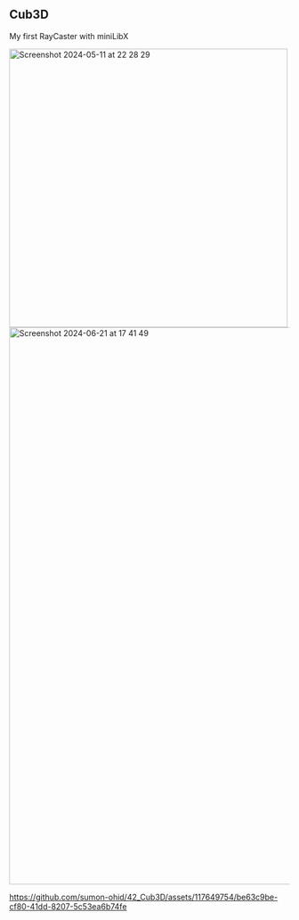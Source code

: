 
## Cub3D

My first RayCaster with miniLibX


<img width="500" alt="Screenshot 2024-05-11 at 22 28 29" src="https://github.com/sumon-ohid/42_Cub3D/assets/117649754/8aff751c-6845-463e-89f0-0b3be084d664">

<img width="1000" alt="Screenshot 2024-06-21 at 17 41 49" src="https://github.com/sumon-ohid/42_Cub3D/assets/117649754/ae304de3-45a9-42e0-b5b2-51972d725b72">

https://github.com/sumon-ohid/42_Cub3D/assets/117649754/be63c9be-cf80-41dd-8207-5c53ea6b74fe
